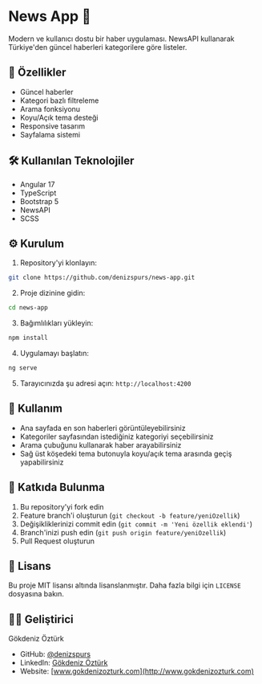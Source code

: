 # News App 📰

Modern ve kullanıcı dostu bir haber uygulaması. NewsAPI kullanarak Türkiye'den güncel haberleri kategorilere göre listeler.

## 🚀 Özellikler

- Güncel haberler
- Kategori bazlı filtreleme
- Arama fonksiyonu
- Koyu/Açık tema desteği
- Responsive tasarım
- Sayfalama sistemi

## 🛠️ Kullanılan Teknolojiler

- Angular 17
- TypeScript
- Bootstrap 5
- NewsAPI
- SCSS

## ⚙️ Kurulum

1. Repository'yi klonlayın:
```bash
git clone https://github.com/denizspurs/news-app.git
```

2. Proje dizinine gidin:
```bash
cd news-app
```

3. Bağımlılıkları yükleyin:
```bash
npm install
```

4. Uygulamayı başlatın:
```bash
ng serve
```

5. Tarayıcınızda şu adresi açın: `http://localhost:4200`

## 📝 Kullanım

- Ana sayfada en son haberleri görüntüleyebilirsiniz
- Kategoriler sayfasından istediğiniz kategoriyi seçebilirsiniz
- Arama çubuğunu kullanarak haber arayabilirsiniz
- Sağ üst köşedeki tema butonuyla koyu/açık tema arasında geçiş yapabilirsiniz

## 🤝 Katkıda Bulunma

1. Bu repository'yi fork edin
2. Feature branch'i oluşturun (`git checkout -b feature/yeniOzellik`)
3. Değişikliklerinizi commit edin (`git commit -m 'Yeni özellik eklendi'`)
4. Branch'inizi push edin (`git push origin feature/yeniOzellik`)
5. Pull Request oluşturun

## 📄 Lisans

Bu proje MIT lisansı altında lisanslanmıştır. Daha fazla bilgi için `LICENSE` dosyasına bakın.

## 👨‍💻 Geliştirici

Gökdeniz Öztürk
- GitHub: [@denizspurs](https://github.com/denizspurs)
- LinkedIn: [Gökdeniz Öztürk](https://www.linkedin.com/in/gkdnzozturk/)
- Website: [www.gokdenizozturk.com](http://www.gokdenizozturk.com)